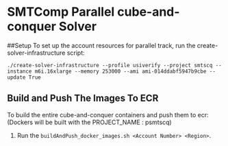 # SMTComp Parallel cube-and-conquer Solver

##Setup
To set up the account resources for parallel track, run the create-solver-infrastructure script:

```text
./create-solver-infrastructure --profile usiverify --project smtscq --instance m6i.16xlarge --memory 253000 --ami ami-014ddabf5947b9cbe --update True
```

## Build and Push The Images To ECR

To build the entire cube-and-conquer containers and push them to ecr:
(Dockers will be built with the PROJECT_NAME : psmtscq)
1. Run the `buildAndPush_docker_images.sh <Account Number> <Region>`.

